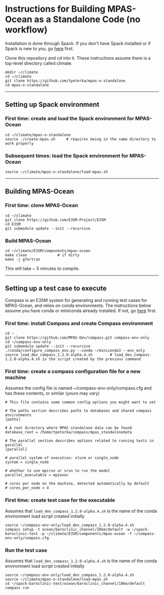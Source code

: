 # Instructions for Building MPAS-Ocean as a Standalone Code (no workflow)

Installation is done through Spack. If you don't have Spack installed or if Spack is new to you, go [here](https://spack.readthedocs.io/en/latest/) first.

Clone this repository and cd into it. These instructions assume there is a top-level directory called climate.

```
mkdir ~/climate
cd ~/climate
git clone https://github.com/tpeterka/mpas-o-standalone
cd mpas-o-standalone
```

-----

## Setting up Spack environment

### First time: create and load the Spack environment for MPAS-Ocean

```
cd ~/climate/mpas-o-standalone
source ./create-mpas.sh     # requires being in the same directory to work properly
```

### Subsequent times: load the Spack environment for MPAS-Ocean

```
source ~/climate/mpas-o-standalone/load-mpas.sh
```

-----

## Building MPAS-Ocean

### First time: clone MPAS-Ocean

```
cd ~/climate
git clone https://github.com/E3SM-Project/E3SM
cd E3SM
git submodule update --init --recursive
```
### Build MPAS-Ocean

```
cd ~/climate/E3SM/components/mpas-ocean
make clean              # if dirty
make -j gfortran
```
This will take ~ 5 minutes to compile.

-----

## Setting up a test case to execute

Compass is an E3SM system for generating and running test cases for MPAS-Ocean, and relies on conda environments. The instructions below assume you have conda or miniconda already installed. If not, go [here](https://docs.conda.io/en/latest/miniconda.html) first.

### First time: install Compass and create Compass environment

```
cd ~
git clone https://github.com/MPAS-Dev/compass.git compass-env-only
cd ~/compass-env-only
git submodule update --init --recursive
./conda/configure_compass_env.py --conda ~/miniconda3 --env_only
source load_dev_compass_1.2.0-alpha.4.sh        # load_dev_compass-1.2.0-alpha.4.sh is the script created by the previous command
```

### First time: create a compass configuration file for a new machine

Assumes the config file is named ~/compass-env-only/compass.cfg and has these contents, or similar (yours may vary)

```
# This file contains some common config options you might want to set

# The paths section describes paths to databases and shared compass environments
[paths]

# A root directory where MPAS standalone data can be found
database_root = /home/tpeterka/compass/mpas_standalonedata

# The parallel section describes options related to running tests in parallel
[parallel]

# parallel system of execution: slurm or single_node
system = single_node

# whether to use mpirun or srun to run the model
parallel_executable = mpiexec

# cores per node on the machine, detected automatically by default
# cores_per_node = 4
```

### First time: create test case for the executable

Assumes that `load_dev_compass_1.2.0-alpha.4.sh` is the name of the conda environment load script created initially

```
source ~/compass-env-only/load_dev_compass_1.2.0-alpha.4.sh
compass setup -t ocean/baroclinic_channel/10km/default -w ~/spack-baroclinic-test -p ~/climate/E3SM/components/mpas-ocean -f ~/compass-env-only/compass.cfg
```

### Run the test case

Assumes that `load_dev_compass_1.2.0-alpha.4.sh` is the name of the conda environment load script created initially

```
source ~/compass-env-only/load_dev_compass_1.2.0-alpha.4.sh
source ~/climate/mpas-o-standalone/load-mpas.sh
cd ~/spack-baroclinic-test/ocean/baroclinic_channel/10km/default
compass run
```



